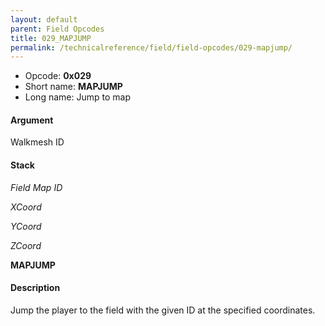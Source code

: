 ```yaml
---
layout: default
parent: Field Opcodes
title: 029_MAPJUMP
permalink: /technicalreference/field/field-opcodes/029-mapjump/
---
```


-   Opcode: **0x029**
-   Short name: **MAPJUMP**
-   Long name: Jump to map

#### Argument

Walkmesh ID

#### Stack

  
*Field Map ID*

*XCoord*

*YCoord*

*ZCoord*

**MAPJUMP**

#### Description

Jump the player to the field with the given ID at the specified coordinates.
